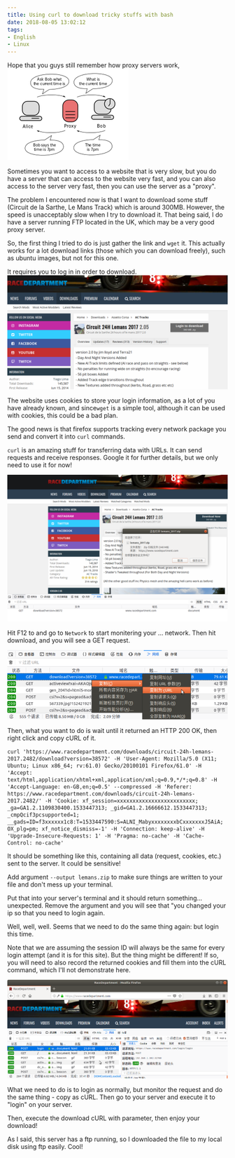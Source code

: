 ```yaml
---
title: Using curl to download tricky stuffs with bash
date: 2018-08-05 13:02:12
tags:
- English
- Linux
---
```

Hope that you guys still remember how proxy servers work,
![Like this!](/images/curl/Proxy_concept_en.png)

Sometimes you want to access to a website that is very slow, but you do have a server that can access to the website very fast, and you can also access to the server very fast, then you can use the server as a "proxy".

The problem I encountered now is that I want to download some stuff (Circuit de la Sarthe, Le Mans Track) which is around 300MB. However, the speed is unacceptably slow when I try to download it. That being said, I do have a server running FTP located in the UK, which may be a very good proxy server.

So, the first thing I tried to do is just gather the link and `wget` it. This actually works for a lot download links (those which you can download freely), such as ubuntu images, but not for this one.

It requires you to log in in order to download.
![Like this!](/images/curl/sc1.png)

The website uses cookies to store your login information, as a lot of you have already known, and since`wget` is a simple tool, although it can be used with cookies, this could be a bad plan.

The good news is that firefox supports tracking every network package you send and convert it into `curl` commands.

`curl` is an amazing stuff for transferring data with URLs. It can send requests and receive responses. Google it for further details, but we only need to use it for now!

![Like this!](/images/curl/sc2.png)

Hit F12 to and go to `Network` to start monitering your ... network. Then hit download, and you will see a GET request.

![Like this!](/images/curl/sc3.png)

Then, what you want to do is wait until it returned an HTTP 200 OK, then right click and copy cURL of it.

```
curl 'https://www.racedepartment.com/downloads/circuit-24h-lemans-2017.2482/download?version=38572' -H 'User-Agent: Mozilla/5.0 (X11; Ubuntu; Linux x86_64; rv:61.0) Gecko/20100101 Firefox/61.0' -H 'Accept: text/html,application/xhtml+xml,application/xml;q=0.9,*/*;q=0.8' -H 'Accept-Language: en-GB,en;q=0.5' --compressed -H 'Referer: https://www.racedepartment.com/downloads/circuit-24h-lemans-2017.2482/' -H 'Cookie: xf_session=xxxxxxxxxxxxxxxxxxxxxxxxx; _ga=GA1.2.1109830400.1533447313; _gid=GA1.2.16666612.1533447313; _cmpQcif3pcsupported=1; __gads=ID=f3xxxxxx1c8:T=1533447590:S=ALNI_MabyxxxxxxxxbCxxxxxxxJ5AiA; OX_plg=pm; xf_notice_dismiss=-1' -H 'Connection: keep-alive' -H 'Upgrade-Insecure-Requests: 1' -H 'Pragma: no-cache' -H 'Cache-Control: no-cache'
```

It should be something like this, containing all data (request, cookies, etc.) sent to the server. It could be sensitive!

Add argument `--output lemans.zip` to make sure things are written to your file and don't mess up your terminal.

Put that into your server's terminal and it should return something... unexpected. Remove the argument and you will see that "you changed your ip so that you need to login again.

Well, well, well. Seems that we need to do the same thing again: but login this time. 

Note that we are assuming the session ID will always be the same for every login attempt (and it is for this site). But the thing might be different! If so, you will need to also record the returned cookies and fill them into the cURL command, which I'll not demonstrate here.

![Like this!](/images/curl/sc4.png)

What we need to do is to login as normally, but monitor the request and do the same thing - copy as cURL. Then go to your server and execute it to "login" on your server.

Then, execute the download cURL with parameter, then enjoy your download!

As I said, this server has a ftp running, so I downloaded the file to my local disk using ftp easily. Cool!